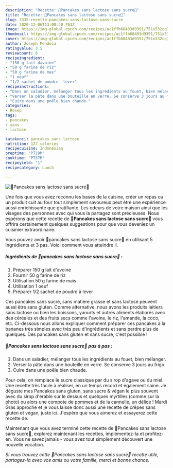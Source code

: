 ```yaml
---
description: "Recette: 🥞Pancakes sans lactose sans sucre🥞"
title: "Recette: 🥞Pancakes sans lactose sans sucre🥞"
slug: 3335-recette-pancakes-sans-lactose-sans-sucre
date: 2020-12-06T13:00:40.763Z
image: https://img-global.cpcdn.com/recipes/ac1ffb68483d9391/751x532cq70/🥞pancakes-sans-lactose-sans-sucre🥞-photo-principale-de-la-recette.jpg
thumbnail: https://img-global.cpcdn.com/recipes/ac1ffb68483d9391/751x532cq70/🥞pancakes-sans-lactose-sans-sucre🥞-photo-principale-de-la-recette.jpg
cover: https://img-global.cpcdn.com/recipes/ac1ffb68483d9391/751x532cq70/🥞pancakes-sans-lactose-sans-sucre🥞-photo-principale-de-la-recette.jpg
author: Joseph Mendoza
ratingvalue: 3.5
reviewcount: 8
recipeingredient:
- "150 g lait davoine"
- "50 g farine de riz"
- "50 g farine de mas"
- "1 oeuf"
- "1/2 sachet de poudre  lever"
recipeinstructions:
- "Dans un saladier, mélanger tous les ingrédients au fouet, bien mélanger."
- "Verser la pâte dans une bouteille en verre. Se conserve 3 jours au frigo."
- "Cuire dans une poêle bien chaude."
categories:
- Resep
tags:
- pancakes
- sans
- lactose

katakunci: pancakes sans lactose 
nutrition: 127 calories
recipecuisine: Indonesian
preptime: "PT19M"
cooktime: "PT37M"
recipeyield: "1"
recipecategory: Lunch

---
```



![🥞Pancakes sans lactose sans sucre🥞](https://img-global.cpcdn.com/recipes/ac1ffb68483d9391/751x532cq70/🥞pancakes-sans-lactose-sans-sucre🥞-photo-principale-de-la-recette.jpg)

Une fois que vous avez reconnu les bases de la cuisine, créer un repas ou un produit cuit au four tout simplement savoureux peut être une expérience aussi enrichissante que gratifiante. Les odeurs de votre maison ainsi que les visages des personnes avec qui vous la partagez sont précieuses. Nous espérons que cette recette de <strong> 🥞Pancakes sans lactose sans sucre🥞 </strong> vous offrira certainement quelques suggestions pour que vous deveniez un cuisinier extraordinaire.

<!--inarticleads1-->

Vous pouvez avoir 🥞pancakes sans lactose sans sucre🥞 en utilisant 5 Ingrédients et 3 pas. Voici comment vous atteindre il.

##### Ingrédients de 🥞pancakes sans lactose sans sucre🥞 :

1. Préparer 150 g lait d&#39;avoine
1. Fournir 50 g farine de riz
1. Utilisation 50 g farine de maïs
1. Utilisation 1 oeuf
1. Préparer 1/2 sachet de poudre à lever


Ces pancakes sans sucre, sans matière grasse et sans lactose peuvent aussi être sans gluten. Comme alternative, nous avons les produits laitiers sans lactose ou bien les boissons, yaourts et autres aliments élaborés avec des céréales et des fruits secs comme l&#39;avoine, le riz, l&#39;amande, la coco, etc. Ci-dessous nous allons expliquer comment préparer ces pancakes à la bananes très simples avec très peu d&#39;ingrédients et sans perdre plus de quelques. Des pancakes sans gluten et sans sucre, c&#39;est possible ! 

<!--inarticleads2-->

##### 🥞Pancakes sans lactose sans sucre🥞 pas à pas :

1. Dans un saladier, mélanger tous les ingrédients au fouet, bien mélanger.
1. Verser la pâte dans une bouteille en verre. Se conserve 3 jours au frigo.
1. Cuire dans une poêle bien chaude.


Pour cela, on remplace le sucre classique par du sirop d&#39;agave ou du miel. Une recette très facile à réaliser, en un temps record et également saine. Je déguste mes Pancakes sans gluten, sans sucre &amp; végan le plus souvent avec du sirop d&#39;érable sur le dessus et quelques myrtilles (comme sur la photo) ou alors une compote de pommes et de la cannelle, un délice ! Mardi Gras approche et je vous laisse donc aussi une recette de crêpes sans gluten et végan, juste ici. J&#39;espère que vous aimerez et essayerez cette recette de. 

<!--inarticleads1-->

<p>
Maintenant que vous avez terminé cette recette de 🥞Pancakes sans lactose sans sucre🥞, explorez maintenant les recettes, implémentez-la et profitez-en. Vous ne savez jamais - vous avez tout simplement découvert une nouvelle vocation.
</p>

<p>
<i>Si vous trouvez cette 🥞Pancakes sans lactose sans sucre🥞 recette utile, partagez-la avec vos amis ou votre famille, merci et bonne chance.</i>
</p>
